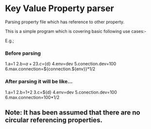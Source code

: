 # Key Value Property parser

Parsing property file which has reference to other property.

This is a simple program which is covering basic following use cases:-

E.g.;

### Before parsing
 
1.a=1 
2.b=${a}+2 
3.c=${d} 
4.env=dev 
5.conection.dev=100 
6.max.connection=${connection.${env}}*1/2 

### After parsing it will be like... 
1.a=1
2.b=1+2 
3.c=${d} 
4.env=dev 
5.conection.dev=100 
6.max.connection=100*1/2 

## Note: It has been assumed that there are no circular referencing properties.